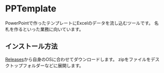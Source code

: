 # PPTemplate

PowerPointで作ったテンプレートにExcelのデータを流し込むツールです。
名札を作るといった業務に向いています。

## インストール方法

[Releases](https://github.com/TANKYU-DOJO/PPTemplate/releases)から自身のOSに合わせてダウンロードします。
zipをファイルをデスクトップフォルダーなどに展開します。

